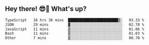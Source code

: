## Hey there! 😎👋 What's up?

<!--START_SECTION:waka-->

```txt
TypeScript   16 hrs 36 mins  ███████████████████████▒░   93.33 %
JSON         29 mins         ▓░░░░░░░░░░░░░░░░░░░░░░░░   02.78 %
JavaScript   11 mins         ▒░░░░░░░░░░░░░░░░░░░░░░░░   01.06 %
Bash         11 mins         ▒░░░░░░░░░░░░░░░░░░░░░░░░   01.03 %
Other        7 mins          ▒░░░░░░░░░░░░░░░░░░░░░░░░   00.70 %
```

<!--END_SECTION:waka-->
